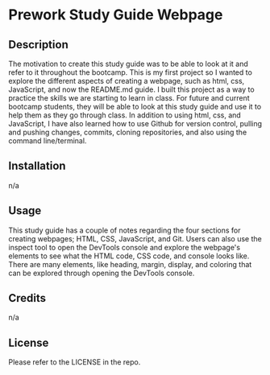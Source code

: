 # Prework Study Guide Webpage

## Description
The motivation to create this study guide was to be able to look at it and refer to it throughout the bootcamp. This is my first project so I wanted to explore the different aspects of creating a webpage, such as html, css, JavaScript, and now the README.md guide. I built this project as a way to practice the skills we are starting to learn in class. For future and current bootcamp students, they will be able to look at this study guide and use it to help them as they go through class. In addition to using html, css, and JavaScript, I have also learned how to use Github for version control, pulling and pushing changes, commits, cloning repositories, and also using the command line/terminal.


## Installation
n/a


## Usage
This study guide has a couple of notes regarding the four sections for creating webpages; HTML, CSS, JavaScript, and Git. Users can also use the inspect tool to open the DevTools console and explore the webpage's elements to see what the HTML code, CSS code, and console looks like. There are many elements, like heading, margin, display, and coloring that can be explored through opening the DevTools console. 

## Credits
n/a

## License

Please refer to the LICENSE in the repo.

